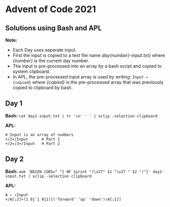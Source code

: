 # Advent of Code 2021
## Solutions using Bash and APL

**Note:** 
- Each Day uses seperate input. 
- First the input is copied to a text file name *day{number}-input.txt}* where *{number}* is the current day number.
- The input is pre-processed into an array by a bash script and copied to system clipboard.
- In APL, the pre-processed input array is used by writing: `Input ← {copied}` where *{copied}* is the 
  pre-processed array that was previously copied to clipboard by bash.

## Day 1
**Bash:** `cat day1-input.txt | tr '\n' ' ' | xclip -selection clipboard`

**APL:**
```
⍝ Input is an array of numbers
+/2</Input      ⍝ Part 1
+/2</3+/Input   ⍝ Part 2
```

## Day 2
**Bash:** `awk 'BEGIN {ORS=" "} NF {print "(\x27" $1 "\x27 " $2 ")"}' day2-input.txt | xclip -selection clipboard`

**APL:**
```
A ← ↑Input
+/A[;2]×(1 0j¯1 0j1)[('forward' 'up' 'down')⍳A[;1]]
```
